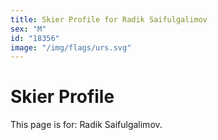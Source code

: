 ```yaml
---
title: Skier Profile for Radik Saifulgalimov
sex: "M"
id: "18356"
image: "/img/flags/urs.svg" 
---
```


# Skier Profile

This page is for: Radik Saifulgalimov.
    